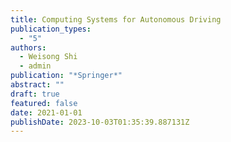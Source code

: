 ```yaml
---
title: Computing Systems for Autonomous Driving
publication_types:
  - "5"
authors:
  - Weisong Shi
  - admin
publication: "*Springer*"
abstract: ""
draft: true
featured: false
date: 2021-01-01
publishDate: 2023-10-03T01:35:39.887131Z
---
```

